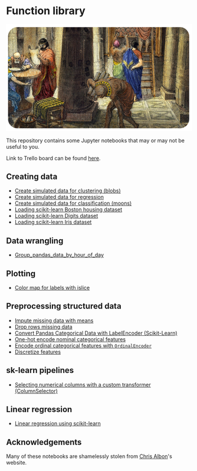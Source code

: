 # Function library

![](./library-of-alexandria.png)

This repository contains some Jupyter notebooks that may or may not be useful to you. 

Link to Trello board can be found [here](https://trello.com/b/mRx0Lpqv). 

## Creating data

* [Create simulated data for clustering (blobs)](./creating-data/Create_simulated_data_for_clustering_(blobs).ipynb)
* [Create simulated data for regression](./creating-data/Create_simulated_data_for_regression.ipynb)
* [Create simulated data for classification (moons)](./creating-data/Create_simulated_data_moons.ipynb)
* [Loading scikit-learn Boston housing dataset](./creating-data/Loading_scikit_learn_boston_housing_dataset.ipynb)
* [Loading scikit-learn Digits dataset](./creating-data/Loading_scikit_learn_digits_dataset.ipynb)
* [Loading scikit-learn Iris dataset](./creating-data/Loading_scikit_learn_iris_datset.ipynb)

## Data wrangling

* [Group_pandas_data_by_hour_of_day](./data-wrangling/Group_pandas_data_by_hour_of_day.ipynb)

## Plotting

* [Color map for labels with islice](./plotting/Color_map_for_labels_with_islice.ipynb)
## Preprocessing structured data

* [Impute missing data with means](./preprocessing-structured-data/Impute_missing_data_with_means.ipynb)
* [Drop rows missing data](./preprocessing-structured-data/Drop_rows_missing_data.ipynb)
* [Convert Pandas Categorical Data with LabelEncoder (Scikit-Learn)](./preprocessing-structured-data/Convert_pandas_categorical_data_with_LabelEncoder_(scikit-learn).ipynb)
* [One-hot encode nominal categorical features](preprocessing-structured-data/One-hot_encode_nominal_categorical_features_(OneHotEncoder).ipynb)
* [Encode ordinal categorical features with `OrdinalEncoder`](./preprocessing-structured-data/Encode_ordinal_categorical_features_(OrdinalEncoder).ipynb)
* [Discretize features](./preprocessing-structured-data/Discretize_features.ipynb)

## sk-learn pipelines

* [Selecting numerical columns with a custom transformer (ColumnSelector)](sklearn-pipelines/Selecting_numerical_columns_with_custom_transformer.ipynb)

## Linear regression

* [Linear regression using scikit-learn](./linear-regression/Linear-regression-using-scikit-learn.ipynb)

## Acknowledgements

Many of these notebooks are shamelessly stolen from [Chris Albon](https://chrisalbon.com/)'s website. 
